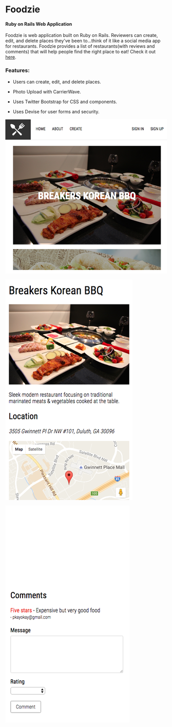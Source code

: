 # Foodzie

#### Ruby on Rails Web Application

Foodzie is web application built on Ruby on Rails. Reviewers can create, edit, and delete places they've been to...think of it like a social media app for restaurants. Foodzie provides a list of restaurants(with reviews and comments) that will help people find the right place to eat! Check it out [here](https://foodzie.herokuapp.com/).

### Features: 

* Users can create, edit, and delete places.

* Photo Upload with CarrierWave.

* Uses Twitter Bootstrap for CSS and components.

* Uses Devise for user forms and security.



![alt tag](https://github.com/pkayokay/Foodzie/blob/master/app/assets/images/project.png)

![alt tag](https://github.com/pkayokay/Foodzie/blob/master/app/assets/images/1.png)

![alt tag](https://github.com/pkayokay/Foodzie/blob/master/app/assets/images/2.png)